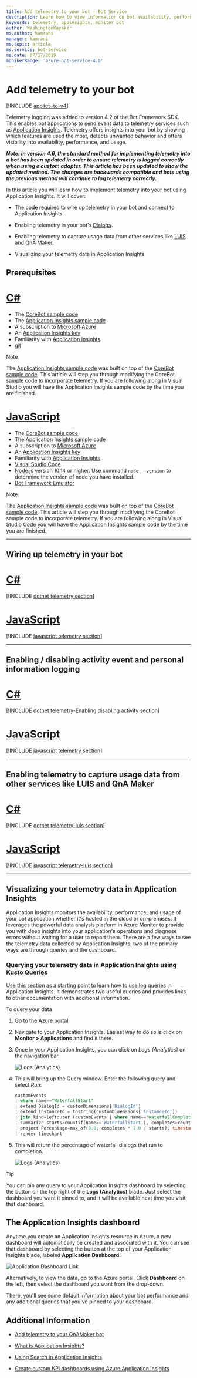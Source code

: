 ```yaml
---
title: Add telemetry to your bot - Bot Service
description: Learn how to view information on bot availability, performance, usage, and behavior. See how to turn on telemetry tracking for Application Insights.
keywords: telemetry, appinsights, monitor bot
author: WashingtonKayaker
ms.author: kamrani
manager: kamrani
ms.topic: article
ms.service: bot-service
ms.date: 07/17/2019
monikerRange: 'azure-bot-service-4.0'
---
```


# Add telemetry to your bot

[!INCLUDE [applies-to-v4](../includes/applies-to-v4-current.md)]

Telemetry logging was added to version 4.2 of the Bot Framework SDK.  This enables bot applications to send event data to telemetry services such as [Application Insights](/azure/azure-monitor/app/app-insights-overview/). Telemetry offers insights into your bot by showing which features are used the most, detects unwanted behavior and offers visibility into availability, performance, and usage.

***Note: In version 4.6, the standard method for implementing telemetry into a bot has been updated in order to ensure telemetry is logged correctly when using a custom adapter. This article has been updated to show the updated method. The changes are backwards compatible and bots using the previous method will continue to log telemetry correctly.***

In this article you will learn how to implement telemetry into your bot using Application Insights. It will cover:

* The code required to wire up telemetry in your bot and connect to Application Insights.

* Enabling telemetry in your bot's [Dialogs](bot-builder-concept-dialog.md).

* Enabling telemetry to capture usage data from other services like [LUIS](bot-builder-howto-v4-luis.md) and [QnA Maker](bot-builder-howto-qna.md).

* Visualizing your telemetry data in Application Insights.

<!-- Prerequisites-->
## Prerequisites

# [C#](#tab/csharp)

* The [CoreBot sample code](https://aka.ms/cs-core-sample)
* The [Application Insights sample code](https://aka.ms/csharp-corebot-app-insights-sample)
* A subscription to [Microsoft Azure](https://portal.azure.com/)
* An [Application Insights key](../bot-service-resources-app-insights-keys.md)
* Familiarity with [Application Insights](/azure/azure-monitor/app/app-insights-overview/)
* [git](https://git-scm.com/)

> [!NOTE]
> The [Application Insights sample code](https://aka.ms/csharp-corebot-app-insights-sample) was built on top of the [CoreBot sample code](https://aka.ms/cs-core-sample). This article will step you through modifying the CoreBot sample code to incorporate telemetry. If you are following along in Visual Studio you will have the Application Insights sample code by the time you are finished.

# [JavaScript](#tab/javascript)

* The [CoreBot sample code](https://aka.ms/js-core-sample)
* The [Application Insights sample code](https://aka.ms/js-corebot-app-insights-sample)
* A subscription to [Microsoft Azure](https://portal.azure.com/)
* An [Application Insights key](../bot-service-resources-app-insights-keys.md)
* Familiarity with [Application Insights](/azure/azure-monitor/app/app-insights-overview/)
* [Visual Studio Code](https://www.visualstudio.com/downloads)
* [Node.js](https://nodejs.org/) version 10.14 or higher. Use command `node --version` to determine the version of node you have installed.
* [Bot Framework Emulator](https://aka.ms/bot-framework-emulator-readme)

> [!NOTE]
> The [Application Insights sample code](https://github.com/microsoft/BotBuilder-Samples/tree/master/samples/javascript_nodejs/21.corebot-app-insights) was built on top of the [CoreBot sample code](https://github.com/microsoft/BotBuilder-Samples/tree/master/samples/javascript_nodejs/13.core-bot). This article will step you through modifying the CoreBot sample code to incorporate telemetry. If you are following along in Visual Studio Code you will have the Application Insights sample code by the time you are finished.

<!--

    # [Python](#tab/python)

    * The [CoreBot sample code](https://aka.ms/py-core-sample)
    * The [Application Insights sample code](https://aka.ms/py-corebot-app-insights-sample)
    * A subscription to [Microsoft Azure](https://portal.azure.com/)
    * An [Application Insights key](../bot-service-resources-app-insights-keys.md)
    * Familiarity with [Application Insights](/azure/azure-monitor/app/app-insights-overview/)

    > [!NOTE]
    > The [Application Insights sample code](https://aka.ms/py-corebot-app-insights-sample) was built on top of the [CoreBot sample code](https://aka.ms/py-core-sample). This article will step you through modifying the CoreBot sample code to incorporate telemetry. If you are following along in Visual Studio you will have the Application Insights sample code by the time you are finished.
-->

---

## Wiring up telemetry in your bot
<!-- Main article on implementing telemetry--->

# [C#](#tab/csharp)

[!INCLUDE [dotnet telemetry section](../includes/telemetry-dotnet-main.md)]

# [JavaScript](#tab/javascript)

[!INCLUDE [javascript telemetry section](../includes/telemetry-javascript-main.md)]

<!--
    # [Python](#tab/python)
    [!INCLUDE [python telemetry section](../includes/telemetry-python.md)]
-->

---

## Enabling / disabling activity event and personal information logging

# [C#](#tab/csharp)

[!INCLUDE [dotnet telemetry-Enabling disabling activity section](../includes/telemetry-dotnet-enabling-disabling-activity-event-personal-information-logging.md)]

# [JavaScript](#tab/javascript)

[!INCLUDE [javascript telemetry section](../includes/telemetry-javascript-enabling-disabling-activity-event-personal-information-logging.md)]

<!--
    # [Python](#tab/python)

    [!INCLUDE [python telemetry section](../includes/telemetry-python-enabling-disabling-activity-event-personal-information-logging.md)]
-->

---

## Enabling telemetry to capture usage data from other services like LUIS and QnA Maker

# [C#](#tab/csharp)

[!INCLUDE [dotnet telemetry-luis section](../includes/telemetry-dotnet-luis.md)]

# [JavaScript](#tab/javascript)

[!INCLUDE [javascript telemetry-luis section](../includes/telemetry-javascript-luis.md)]

<!--
    # [Python](#tab/python)

    [!INCLUDE [python telemetry-luis section](../includes/telemetry-python-luis.md)]
-->

---

## Visualizing your telemetry data in Application Insights

Application Insights monitors the availability, performance, and usage of your bot application whether it's hosted in the cloud or on-premises. It leverages the powerful data analysis platform in Azure Monitor to provide you with deep insights into your application's operations and diagnose errors without waiting for a user to report them. There are a few ways to see the telemetry data collected by Application Insights, two of the primary ways are through queries and the dashboard.

### Querying your telemetry data in Application Insights using Kusto Queries

Use this section as a starting point to learn how to use log queries in Application Insights. It demonstrates two useful queries and provides links to other documentation with additional information.

To query your data

1. Go to the [Azure portal](https://portal.azure.com)
2. Navigate to your Application Insights. Easiest way to do so is click on **Monitor > Applications** and find it there.
3. Once in your Application Insights, you can click on _Logs (Analytics)_ on the navigation bar.

    ![Logs (Analytics)](media/AppInsights-LogView.png)

4. This will bring up the Query window.  Enter the following query and select _Run_:

    ```sql
    customEvents
    | where name=="WaterfallStart"
    | extend DialogId = customDimensions['DialogId']
    | extend InstanceId = tostring(customDimensions['InstanceId'])
    | join kind=leftouter (customEvents | where name=="WaterfallComplete" | extend InstanceId = tostring(customDimensions['InstanceId'])) on InstanceId
    | summarize starts=countif(name=='WaterfallStart'), completes=countif(name1=='WaterfallComplete') by bin(timestamp, 1d), tostring(DialogId)
    | project Percentage=max_of(0.0, completes * 1.0 / starts), timestamp, tostring(DialogId)
    | render timechart

    ```

5. This will return the percentage of waterfall dialogs that run to completion.

    ![Logs (Analytics)](media/AppInsights-Query-PercentCompleteDialog.png)

> [!TIP]
> You can pin any query to your Application Insights dashboard   by selecting the button on the top right of the **Logs (Analytics)** blade. Just select the dashboard you want it pinned to, and it will be available next time you visit that dashboard.

## The Application Insights dashboard

Anytime you create an Application Insights resource in Azure, a new dashboard will automatically be created and associated with it.  You can see that dashboard by selecting the button at the top of your Application Insights blade, labeled **Application Dashboard**.

![Application Dashboard Link](media/Application-Dashboard-Link.png)

Alternatively, to view the data, go to the Azure portal. Click **Dashboard** on the left, then select the dashboard you want from the drop-down.

There, you'll see some default information about your bot performance and any additional queries that you've pinned to your dashboard.

## Additional Information

* [Add telemetry to your QnAMaker bot](bot-builder-telemetry-qnamaker.md)

* [What is Application Insights?](/azure/azure-monitor/app/app-insights-overview/)

* [Using Search in Application Insights](/azure/azure-monitor/app/diagnostic-search/)

* [Create custom KPI dashboards using Azure Application Insights](/azure/azure-monitor/learn/tutorial-app-dashboards/)

